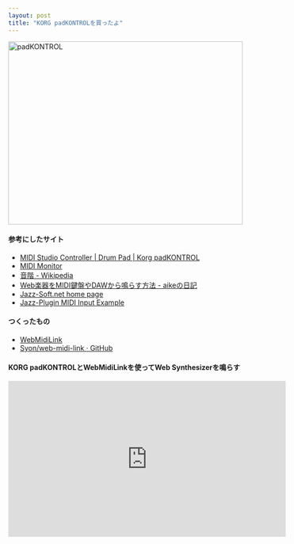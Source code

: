 ```yaml
---
layout: post
title: "KORG padKONTROLを買ったよ"
---
```

<img src="http://blog.nocorica.jp/wp-content/uploads/2013/01/padKONTROL.png" alt="padKONTROL" width="473" height="370" class="alignnone size-full wp-image-46" /><!--more-->
<h4>参考にしたサイト</h4>
<ul>
	<li><a href="http://www.korg.com/padkontrol">MIDI Studio Controller | Drum Pad | Korg padKONTROL</a></li>
	<li><a href="http://www.snoize.com/MIDIMonitor/">MIDI Monitor</a></li>
	<li><a href="http://ja.wikipedia.org/wiki/%E9%9F%B3%E9%9A%8E">音階 - Wikipedia</a></li>
	<li><a href="http://d.hatena.ne.jp/aike/20121216">Web楽器をMIDI鍵盤やDAWから鳴らす方法 - aikeの日記</a></li>
	<li><a href="http://jazz-soft.net/">Jazz-Soft.net home page</a></li>
	<li><a href="http://jazz-soft.net/demo/MidiInput.html">Jazz-Plugin MIDI Input Example</a></li>
</ul>

<h4>つくったもの</h4>
<ul>
	<li><a href="http://lab.nocorica.jp/WebMidiLink/">WebMidiLink</a>
	<li><a href="https://github.com/Syon/web-midi-link">Syon/web-midi-link · GitHub</a></li>
</ul>

<h4>KORG padKONTROLとWebMidiLinkを使ってWeb Synthesizerを鳴らす</h4>
<iframe width="560" height="315" src="http://www.youtube.com/embed/WWNiseNqonQ" frameborder="0" allowfullscreen></iframe>
